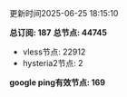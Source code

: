 更新时间2025-06-25 18:15:10

**总订阅: 187**
**总节点: 44745**
- vless节点: 22912
- hysteria2节点: 2

**google ping有效节点: 169**
